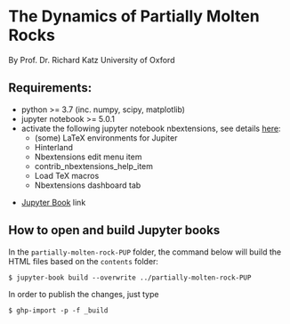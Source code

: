 # The Dynamics of Partially Molten Rocks

By Prof. Dr. Richard Katz
University of Oxford

## Requirements:

* python >= 3.7 (inc. numpy, scipy, matplotlib)
* jupyter notebook >= 5.0.1
* activate the following jupyter notebook nbextensions, see details [here](http://tljh.jupyter.org/en/latest/howto/admin/enable-extensions.html):
  * (some) LaTeX environments for Jupiter
  * Hinterland
  * Nbextensions edit menu item
  * contrib_nbextensions_help_item
  * Load TeX macros
  * Nbextensions dashboard tab

- [Jupyter Book](https://jupyterbook.org/intro.html) link

## How to open and build Jupyter books

In the `partially-molten-rock-PUP` folder, the command below will build the HTML files based on the `contents` folder:
```
$ jupyter-book build --overwrite ../partially-molten-rock-PUP
```

In order to publish the changes, just type
```
$ ghp-import -p -f _build 
```